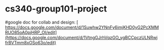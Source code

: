 # cs340-group101-project


#google doc for collab and design:
[
https://docs.google.com/document/d/1Suwhw2YNnFy6imjKHD0yG2PcXMMRUO85oA0pjHRP_OI/edit](https://docs.google.com/document/d/1VtngGJrhVqzGO_ygBCCpczULNRwjfrBVTmm8xOSo63o/edit)
